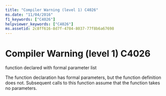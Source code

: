 ```yaml
---
title: "Compiler Warning (level 1) C4026"
ms.date: "11/04/2016"
f1_keywords: ["C4026"]
helpviewer_keywords: ["C4026"]
ms.assetid: 2c8ff616-8d7f-4784-8037-77f8b6a67698
---
```

# Compiler Warning (level 1) C4026

function declared with formal parameter list

The function declaration has formal parameters, but the function definition does not. Subsequent calls to this function assume that the function takes no parameters.